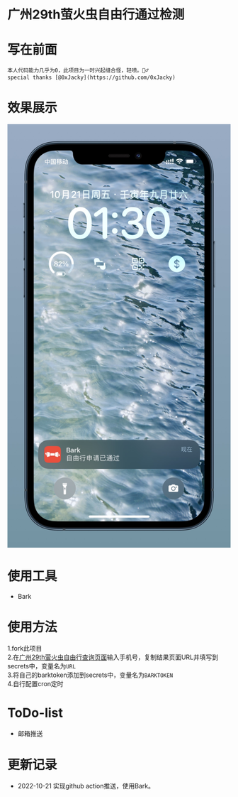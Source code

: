 # 广州29th萤火虫自由行通过检测

# 写在前面
    本人代码能力几乎为0，此项目为一时兴起缝合怪，轻喷。🙇‍♂️
    special thanks [@0xJacky](https://github.com/0xJacky)

# 效果展示
![](https://raw.githubusercontent.com/MOLIzhang/Pass_check/main/IMG_4122.JPEG)

# 使用工具
+ Bark

# 使用方法
1.fork此项目  
2.在[广州29th萤火虫自由行查询页面](https://jinshuju.net/f/AVoQg6/s/Ya4vJd)输入手机号，复制结果页面URL并填写到secrets中，变量名为`URL`    
3.将自己的barktoken添加到secrets中，变量名为`BARKTOKEN`  
4.自行配置cron定时  

# ToDo-list
+ 邮箱推送

# 更新记录
+ 2022-10-21 实现github action推送，使用Bark。
